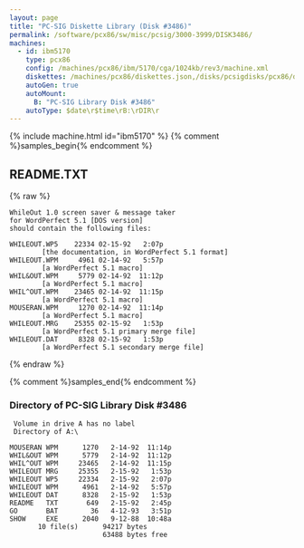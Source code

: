 ```yaml
---
layout: page
title: "PC-SIG Diskette Library (Disk #3486)"
permalink: /software/pcx86/sw/misc/pcsig/3000-3999/DISK3486/
machines:
  - id: ibm5170
    type: pcx86
    config: /machines/pcx86/ibm/5170/cga/1024kb/rev3/machine.xml
    diskettes: /machines/pcx86/diskettes.json,/disks/pcsigdisks/pcx86/diskettes.json
    autoGen: true
    autoMount:
      B: "PC-SIG Library Disk #3486"
    autoType: $date\r$time\rB:\rDIR\r
---
```


{% include machine.html id="ibm5170" %}
{% comment %}samples_begin{% endcomment %}

## README.TXT

{% raw %}
```
WhileOut 1.0 screen saver & message taker
for WordPerfect 5.1 [DOS version]
should contain the following files:

WHILEOUT.WP5    22334 02-15-92   2:07p
		[the documentation, in WordPerfect 5.1 format]
WHILEOUT.WPM     4961 02-14-92   5:57p
		[a WordPerfect 5.1 macro]
WHIL&OUT.WPM     5779 02-14-92  11:12p
		[a WordPerfect 5.1 macro]
WHIL^OUT.WPM    23465 02-14-92  11:15p
		[a WordPerfect 5.1 macro]
MOUSERAN.WPM     1270 02-14-92  11:14p
		[a WordPerfect 5.1 macro]
WHILEOUT.MRG    25355 02-15-92   1:53p
		[a WordPerfect 5.1 primary merge file]
WHILEOUT.DAT     8328 02-15-92   1:53p
		[a WordPerfect 5.1 secondary merge file]
```
{% endraw %}

{% comment %}samples_end{% endcomment %}

### Directory of PC-SIG Library Disk #3486

     Volume in drive A has no label
     Directory of A:\

    MOUSERAN WPM      1270   2-14-92  11:14p
    WHIL&OUT WPM      5779   2-14-92  11:12p
    WHIL^OUT WPM     23465   2-14-92  11:15p
    WHILEOUT MRG     25355   2-15-92   1:53p
    WHILEOUT WP5     22334   2-15-92   2:07p
    WHILEOUT WPM      4961   2-14-92   5:57p
    WHILEOUT DAT      8328   2-15-92   1:53p
    README   TXT       649   2-15-92   2:45p
    GO       BAT        36   4-12-93   3:51p
    SHOW     EXE      2040   9-12-88  10:48a
           10 file(s)      94217 bytes
                           63488 bytes free
